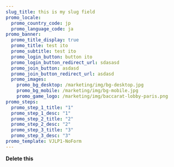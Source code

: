 ```yaml
---
slug_title: this is my slug field
promo_locale:
  promo_country_code: jp
  promo_language_code: ja
promo_banner:
  promo_title_display: true
  promo_title: test ito
  promo_subtitle: test ito
  promo_login_button: button ito
  promo_login_button_redirect_url: sdasasd
  promo_join_button: asdasd
  promo_join_button_redirect_url: asdasd
  promo_images:
    promo_bg_desktop: /marketing/img/bg-desktop.jpg
    promo_bg_mobile: /marketing/img/bg-mobile.jpg
    promo_game_logo: /marketing/img/baccarat-lobby-paris.png
promo_steps:
  promo_step_1_title: "1"
  promo_step_1_desc: "1"
  promo_step_2_title: "2"
  promo_step_2_desc: "2"
  promo_step_3_title: "3"
  promo_step_3_desc: "3"
promo_template: VJLP1-NoForm
---
```

**Delete this**